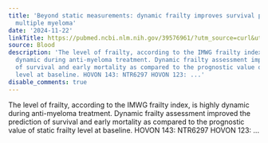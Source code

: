 ```yaml
---
title: 'Beyond static measurements: dynamic frailty improves survival prediction in
  multiple myeloma'
date: '2024-11-22'
linkTitle: https://pubmed.ncbi.nlm.nih.gov/39576961/?utm_source=curl&utm_medium=rss&utm_campaign=journals&utm_content=7603509&fc=None&ff=20241125170911&v=2.18.0.post9+e462414
source: Blood
description: 'The level of frailty, according to the IMWG frailty index, is highly
  dynamic during anti-myeloma treatment. Dynamic frailty assessment improved the prediction
  of survival and early mortality as compared to the prognostic value of static frailty
  level at baseline. HOVON 143: NTR6297 HOVON 123: ...'
disable_comments: true
---
```

The level of frailty, according to the IMWG frailty index, is highly dynamic during anti-myeloma treatment. Dynamic frailty assessment improved the prediction of survival and early mortality as compared to the prognostic value of static frailty level at baseline. HOVON 143: NTR6297 HOVON 123: ...